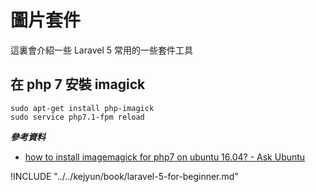 # 圖片套件


這裏會介紹一些 Laravel 5 常用的一些套件工具

## 在 php 7 安裝 imagick

```shell
sudo apt-get install php-imagick
sudo service php7.1-fpm reload
```

***參考資料***
* [how to install imagemagick for php7 on ubuntu 16.04? - Ask Ubuntu](https://askubuntu.com/questions/769396/how-to-install-imagemagick-for-php7-on-ubuntu-16-04)

!INCLUDE "../../kejyun/book/laravel-5-for-beginner.md"
